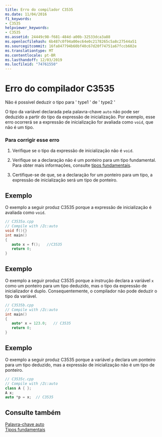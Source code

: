 ```yaml
---
title: Erro do compilador C3535
ms.date: 11/04/2016
f1_keywords:
- C3535
helpviewer_keywords:
- C3535
ms.assetid: 24449c98-f681-484d-a00b-32533dca3a88
ms.openlocfilehash: 6b487c0f94a00ec64e0c2178265c5a8c27544a51
ms.sourcegitcommit: 16fa847794b60bf40c67d20f74751a67fccb602e
ms.translationtype: MT
ms.contentlocale: pt-BR
ms.lasthandoff: 12/03/2019
ms.locfileid: "74761550"
---
```

# <a name="compiler-error-c3535"></a>Erro do compilador C3535

Não é possível deduzir o tipo para ' type1 ' de ' type2 '

O tipo da variável declarada pela palavra-chave `auto` não pode ser deduzido a partir do tipo da expressão de inicialização. Por exemplo, esse erro ocorrerá se a expressão de inicialização for avaliada como `void`, que não é um tipo.

### <a name="to-correct-this-error"></a>Para corrigir esse erro

1. Verifique se o tipo da expressão de inicialização não é `void`.

1. Verifique se a declaração não é um ponteiro para um tipo fundamental. Para obter mais informações, consulte [tipos fundamentais](../../cpp/fundamental-types-cpp.md).

1. Certifique-se de que, se a declaração for um ponteiro para um tipo, a expressão de inicialização será um tipo de ponteiro.

## <a name="example"></a>Exemplo

O exemplo a seguir produz C3535 porque a expressão de inicialização é avaliada como `void`.

```cpp
// C3535a.cpp
// Compile with /Zc:auto
void f(){}
int main()
{
   auto x = f();   //C3535
   return 0;
}
```

## <a name="example"></a>Exemplo

O exemplo a seguir produz C3535 porque a instrução declara a variável `x` como um ponteiro para um tipo deduzido, mas o tipo da expressão de inicializador é duplo. Consequentemente, o compilador não pode deduzir o tipo da variável.

```cpp
// C3535b.cpp
// Compile with /Zc:auto
int main()
{
   auto* x = 123.0;   // C3535
   return 0;
}
```

## <a name="example"></a>Exemplo

O exemplo a seguir produz C3535 porque a variável `p` declara um ponteiro para um tipo deduzido, mas a expressão de inicialização não é um tipo de ponteiro.

```cpp
// C3535c.cpp
// Compile with /Zc:auto
class A { };
A x;
auto *p = x;  // C3535
```

## <a name="see-also"></a>Consulte também

[Palavra-chave auto](../../cpp/auto-keyword.md)<br/>
[Tipos fundamentais](../../cpp/fundamental-types-cpp.md)
